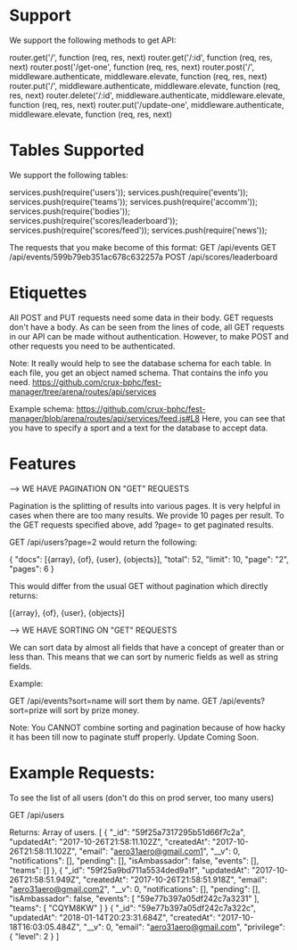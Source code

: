 # Support 

We support the following methods to get API:

router.get('/', function (req, res, next)
router.get('/:id', function (req, res, next)
router.post('/get-one', function (req, res, next)
router.post('/', middleware.authenticate, middleware.elevate, function (req, res, next)
router.put('/', middleware.authenticate, middleware.elevate, function (req, res, next)
router.delete('/:id', middleware.authenticate, middleware.elevate, function (req, res, next)
router.put('/update-one', middleware.authenticate, middleware.elevate, function (req, res, next)

# Tables Supported

We support the following tables: 

services.push(require('users'));
services.push(require('events'));
services.push(require('teams'));
services.push(require('accomm'));
services.push(require('bodies'));
services.push(require('scores/leaderboard'));
services.push(require('scores/feed'));
services.push(require('news'));


The requests that you make become of this format: 
	GET /api/events
    GET /api/events/599b79eb351ac678c632257a
    POST /api/scores/leaderboard


# Etiquettes

All POST and PUT requests need some data in their body. GET requests don't have a body.
As can be seen from the lines of code, all GET requests in our API can be made without
authentication. However, to make POST and other requests you need to be authenticated.

Note: It really would help to see the database schema for each table. In each file, you get an
object named schema. That contains the info you need.
https://github.com/crux-bphc/fest-manager/tree/arena/routes/api/services

Example schema: https://github.com/crux-bphc/fest-manager/blob/arena/routes/api/services/feed.js#L8
Here, you can see that you have to specify a sport and a text for the database to accept data.

# Features 

--> WE HAVE PAGINATION ON "GET" REQUESTS

Pagination is the splitting of results into various pages. It is very helpful in cases when there are too many results. We provide 10 pages per result. To the GET requests specified above, add
?page=<pagenumber> to get paginated results.

GET /api/users?page=2 would return the following:

{
  "docs": [{array}, {of}, {user}, {objects}],
  "total": 52,
  "limit": 10,
  "page": "2",
  "pages": 6
}

This would differ from the usual GET without pagination which directly returns:

[{array}, {of}, {user}, {objects}]


--> WE HAVE SORTING ON "GET" REQUESTS 


We can sort data by almost all fields that have a concept of greater than or less than. This
means that we can sort by numeric fields as well as string fields.

Example:

GET /api/events?sort=name will sort them by name.
GET /api/events?sort=prize will sort by prize money.

Note: You CANNOT combine sorting and pagination because of how hacky it has been till
now to paginate stuff properly. Update Coming Soon.


# Example Requests: 

To see the list of all users (don't do this on prod server, too many users)

GET /api/users

Returns: Array of users.
[
  {
    "_id": "59f25a7317295b51d66f7c2a",
    "updatedAt": "2017-10-26T21:58:11.102Z",
    "createdAt": "2017-10-26T21:58:11.102Z",
    "email": "aero31aero@gmail.com1",
    "__v": 0,
    "notifications": [],
    "pending": [],
    "isAmbassador": false,
    "events": [],
    "teams": []
  },
  {
    "_id": "59f25a9bd711a5534ded9a1f",
    "updatedAt": "2017-10-26T21:58:51.949Z",
    "createdAt": "2017-10-26T21:58:51.918Z",
    "email": "aero31aero@gmail.com2",
    "__v": 0,
    "notifications": [],
    "pending": [],
    "isAmbassador": false,
    "events": [
      "59e77b397a05df242c7a3231"
    ],
    "teams": [
      "CQYM8KW"
    ]
  }
  {
    "_id": "59e77b397a05df242c7a322c",
    "updatedAt": "2018-01-14T20:23:31.684Z",
    "createdAt": "2017-10-18T16:03:05.484Z",
    "__v": 0,
    "email": "aero31aero@gmail.com",
    "privilege": {
      "level": 2
    }
]